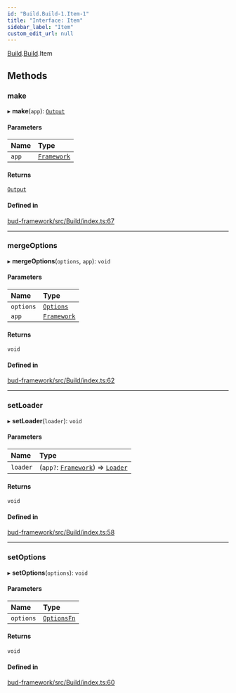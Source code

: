 ```yaml
---
id: "Build.Build-1.Item-1"
title: "Interface: Item"
sidebar_label: "Item"
custom_edit_url: null
---
```


[Build](../modules/Build.md).[Build](../modules/Build.Build-1.md).Item

## Methods

### make

▸ **make**(`app`): [`Output`](Build.Build-1.Item.Output.md)

#### Parameters

| Name | Type |
| :------ | :------ |
| `app` | [`Framework`](../classes/Framework.Framework-2.md) |

#### Returns

[`Output`](Build.Build-1.Item.Output.md)

#### Defined in

[bud-framework/src/Build/index.ts:67](https://github.com/roots/bud/blob/18ced3274/packages/@roots/bud-framework/src/Build/index.ts#L67)

___

### mergeOptions

▸ **mergeOptions**(`options`, `app`): `void`

#### Parameters

| Name | Type |
| :------ | :------ |
| `options` | [`Options`](../modules/Build.Build-1.Item.md#options) |
| `app` | [`Framework`](../classes/Framework.Framework-2.md) |

#### Returns

`void`

#### Defined in

[bud-framework/src/Build/index.ts:62](https://github.com/roots/bud/blob/18ced3274/packages/@roots/bud-framework/src/Build/index.ts#L62)

___

### setLoader

▸ **setLoader**(`loader`): `void`

#### Parameters

| Name | Type |
| :------ | :------ |
| `loader` | (`app?`: [`Framework`](../classes/Framework.Framework-2.md)) => [`Loader`](Build.Build-1.Loader-1.md) |

#### Returns

`void`

#### Defined in

[bud-framework/src/Build/index.ts:58](https://github.com/roots/bud/blob/18ced3274/packages/@roots/bud-framework/src/Build/index.ts#L58)

___

### setOptions

▸ **setOptions**(`options`): `void`

#### Parameters

| Name | Type |
| :------ | :------ |
| `options` | [`OptionsFn`](../modules/Build.Build-1.Item.md#optionsfn) |

#### Returns

`void`

#### Defined in

[bud-framework/src/Build/index.ts:60](https://github.com/roots/bud/blob/18ced3274/packages/@roots/bud-framework/src/Build/index.ts#L60)
